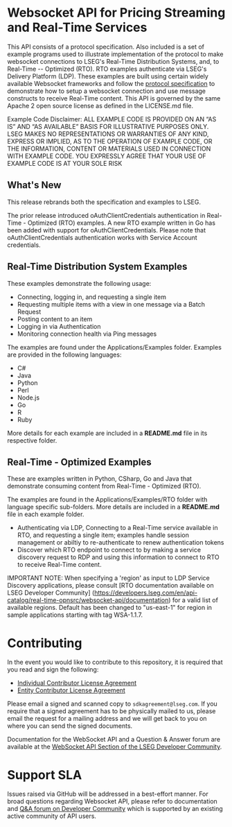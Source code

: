# Websocket API for Pricing Streaming and Real-Time Services #

This API consists of a protocol specification. Also included is a set of example programs used to illustrate implementation of the protocol to make websocket connections to LSEG's Real-Time Distribution Systems, and, to Real-Time -- Optimized (RTO). RTO examples authenticate via LSEG's Delivery Platform (LDP). These examples are built using certain widely available Websocket frameworks and follow the [protocol specification](https://github.com/Refinitiv/websocket-api/blob/master/WebsocketAPI_ProtocolSpecification.pdf) to demonstrate how to setup a websocket connection and use message constructs to receive Real-Time content. This API is governed by the same Apache 2 open source license as defined in the LICENSE.md file.

Example Code Disclaimer:
ALL EXAMPLE CODE IS PROVIDED ON AN “AS IS” AND “AS AVAILABLE” BASIS FOR ILLUSTRATIVE PURPOSES ONLY. LSEG MAKES NO REPRESENTATIONS OR WARRANTIES OF ANY KIND, EXPRESS OR IMPLIED, AS TO THE OPERATION OF EXAMPLE CODE, OR THE INFORMATION, CONTENT OR MATERIALS USED IN CONNECTION WITH EXAMPLE CODE. YOU EXPRESSLY AGREE THAT YOUR USE OF EXAMPLE CODE IS AT YOUR SOLE RISK

## What's New

This release rebrands both the specification and examples to LSEG.

The prior release introduced oAuthClientCredentials authentication in Real-Time - Optimized (RTO) examples. A new RTO example written in Go has been added with support for oAuthClientCredentials. Please note that oAuthClientCredentials authentication works with Service Account credentials.

## Real-Time Distribution System Examples
These examples demonstrate the following usage:

* Connecting, logging in, and requesting a single item
* Requesting multiple items with a view in one message via a Batch Request
* Posting content to an item
* Logging in via Authentication
* Monitoring connection health via Ping messages

The examples are found under the Applications/Examples folder. Examples are provided in the following languages:

* C#
* Java
* Python
* Perl
* Node.js
* Go
* R
* Ruby

More details for each example are included in a __README.md__ file in its respective folder.

## Real-Time - Optimized Examples
These are examples written in Python, CSharp, Go and Java that demonstrate consuming content from Real-Time - Optimized (RTO).

The examples are found in the Applications/Examples/RTO folder with language specific sub-folders. More details are included in a __README.md__ file in each example folder.

* Authenticating via LDP, Connecting to a Real-Time service available in RTO, and requesting a single item; examples handle session management or abiltiy to re-authenticate to renew authentication tokens
* Discover which RTO endpoint to connect to by making a service discovery request to RDP and using this information to connect to RTO to receive Real-Time content.

IMPORTANT NOTE: When specifying a 'region' as input to LDP Service Discovery applications, please consult [RTO documentation available on LSEG Developer Community] (https://developers.lseg.com/en/api-catalog/real-time-opnsrc/websocket-api/documentation) for a valid list of available regions. Default has been changed to "us-east-1" for region in sample applications starting with tag WSA-1.1.7.


# Contributing
In the event you would like to contribute to this repository, it is required that you read and sign the following:

- [Individual Contributor License Agreement](https://github.com/Refinitiv/websocket-api/blob/master/Individual%20Contributor%20License%20Agreement.pdf)
- [Entity Contributor License Agreement](https://github.com/Refinitiv/websocket-api/blob/master/Entity%20Contributor%20License%20Agreement.pdf)

Please email a signed and scanned copy to `sdkagreement@lseg.com`. If you require that a signed agreement has to be physically mailed to us, please email the request for a mailing address and we will get back to you on where you can send the signed documents.

Documentation for the WebSocket API and a Question & Answer forum are available at the [WebSocket API Section of the LSEG Developer Community](https://developers.lseg.com/en/api-catalog/real-time-opnsrc/websocket-api). 

# Support SLA
Issues raised via GitHub will be addressed in a best-effort manner. For broad questions regarding Websocket API, please refer to documentation and [Q&A forum on Developer Community](https://community.developers.lseg.com/index.html) which is supported by an existing active community of API users.
